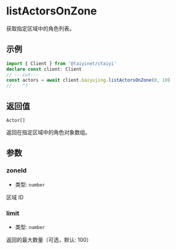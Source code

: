 # listActorsOnZone

获取指定区域中的角色列表。

## 示例

```ts twoslash
import { Client } from '@taiyinet/ctaiyi'
declare const client: Client
// ---cut---
const actors = await client.baiyujing.listActorsOnZone(0, 10)
//    ^?
```

## 返回值

`Actor[]`

返回在指定区域中的角色对象数组。

## 参数

### zoneId

- 类型: `number`

区域 ID

### limit

- 类型: `number`

返回的最大数量（可选，默认: 100）
